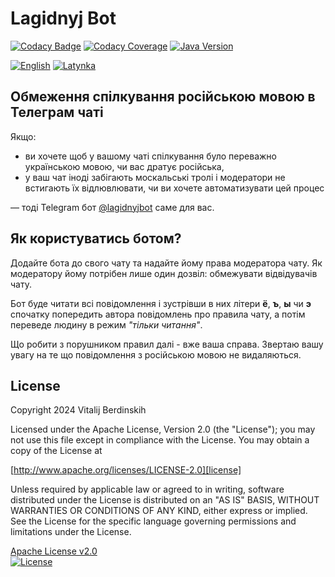 # Lagidnyj Bot

[![Codacy Badge](https://app.codacy.com/project/badge/Grade/b9b50b8488734a498b84a47488d6b89f)](https://app.codacy.com/gh/vitalijr2/lagidnyjbot/dashboard?utm_source=gh&utm_medium=referral&utm_content=&utm_campaign=Badge_grade)
[![Codacy Coverage](https://app.codacy.com/project/badge/Coverage/b9b50b8488734a498b84a47488d6b89f)](https://app.codacy.com/gh/vitalijr2/lagidnyjbot/dashboard?utm_source=gh&utm_medium=referral&utm_content=&utm_campaign=Badge_coverage)
[![Java Version](https://img.shields.io/static/v1?label=java&message=17&color=blue&logo=java&logoColor=E23D28)](https://www.oracle.com/java/technologies/javase/jdk17-archive-downloads.html)

[![English](https://img.shields.io/badge/%F0%9F%93%84-English-blue)](readme.en.md)
[![Latynka](https://img.shields.io/badge/%F0%9F%93%84-Latynka-blue)](readme.md)


## Обмеження спілкування російською мовою в Телеграм чаті

Якщо:

* ви хочете щоб у вашому чаті спілкування було переважно українською мовою, чи вас дратує російська,
* у ваш чат іноді забігають москальські тролі і модератори не встигають їх відлювлювати, чи ви хочете автоматизувати цей
  процес

— тоді Telegram бот [@lagidnyjbot][bot] саме для вас.

## Як користуватись ботом?

Додайте бота до свого чату та надайте йому права модератора чату. Як модератору йому потрібен лише один дозвіл:
обмежувати відвідувачів чату.

Бот буде читати всі повідомлення і зустрівши в них літери **ё**, **ъ**, **ы** чи **э** спочатку попередить автора
повідомлень про правила чату, а потім переведе людину в режим _"тільки читання"_.

Що робити з порушником правил далі - вже ваша справа. Звертаю вашу увагу на те що повідомлення з російською мовою не
видаляються.

## License

Copyright 2024 Vitalij Berdinskih

Licensed under the Apache License, Version 2.0 (the "License");
you may not use this file except in compliance with the License.
You may obtain a copy of the License at

[http://www.apache.org/licenses/LICENSE-2.0][license]

Unless required by applicable law or agreed to in writing, software
distributed under the License is distributed on an "AS IS" BASIS,
WITHOUT WARRANTIES OR CONDITIONS OF ANY KIND, either express or implied.
See the License for the specific language governing permissions and
limitations under the License.

[Apache License v2.0](LICENSE)  
[![License](https://img.shields.io/badge/license-Apache%202.0-blue.svg?style=flat)](http://www.apache.org/licenses/LICENSE-2.0.html)

[bot]: https://t.me/lagidnyjbot "лагідна українізація"

[license]: http://www.apache.org/licenses/LICENSE-2.0 "Apache License, Version 2.0"
